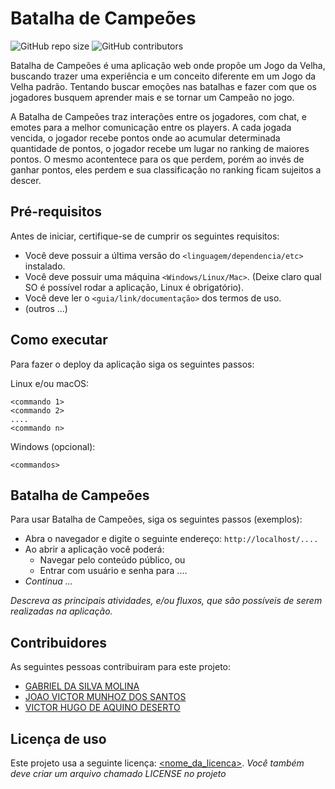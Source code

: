 # Batalha de Campeões 

<!--- Exemplos de badges. Acesse https://shields.io para outras opções. Você pode querer incluir informações de dependencias, build, testes, licença, etc. --->
![GitHub repo size](https://img.shields.io/github/repo-size/hsborges/progweb-template)
![GitHub contributors](https://img.shields.io/github/contributors/hsborges/progweb-template)

Batalha de Campeões é uma aplicação web onde propõe um Jogo da Velha, buscando trazer uma experiência e um conceito diferente em um Jogo da Velha padrão. Tentando buscar emoções nas batalhas e fazer com que os jogadores busquem aprender mais e se tornar um Campeão no jogo.

A Batalha de Campeões traz interações entre os jogadores, com chat, e emotes para a melhor comunicação entre os players. A cada jogada vencida, o jogador recebe pontos onde ao acumular determinada quantidade de pontos, o jogador recebe um lugar no ranking de maiores pontos. O mesmo acontentece para os que perdem, porém ao invés de ganhar pontos, eles perdem e sua classificação no ranking ficam sujeitos a descer. 

## Pré-requisitos

Antes de iniciar, certifique-se de cumprir os seguintes requisitos:
<!--- Estes são alguns exemplos de requisitos. Adicione, duplique e remove como necessário --->
* Você deve possuir a última versão do `<linguagem/dependencia/etc>` instalado.
* Você deve possuir uma máquina `<Windows/Linux/Mac>`. (Deixe claro qual SO é possível rodar a aplicação, Linux é obrigatório).
* Você deve ler o `<guia/link/documentação>` dos termos de uso.
* (outros ...)

## Como executar

Para fazer o deploy da aplicação siga os seguintes passos:

Linux e/ou macOS:
```
<commando 1>
<commando 2>
....
<commando n>
```

Windows (opcional):
```
<commandos>
```

## Batalha de Campeões

Para usar Batalha de Campeões, siga os seguintes passos (exemplos):

* Abra o navegador e digite o seguinte endereço: `http://localhost/....`
* Ao abrir a aplicação você poderá:
  * Navegar pelo conteúdo público, ou
  * Entrar com usuário e senha para ....
* *Continua ...*  

*Descreva as principais atividades, e/ou fluxos, que são possíveis de serem realizadas na aplicação.*

## Contribuidores

As seguintes pessoas contribuiram para este projeto:

* [GABRIEL DA SILVA MOLINA](https://github.com/gabrielmolinex)
* [JOAO VICTOR MUNHOZ DOS SANTOS](https://github.com/JoaoMunhoz01)
* [VICTOR HUGO DE AQUINO DESERTO](https://github.com/vdeserto)



## Licença de uso

<!--- Se não tiver certeza de qual, verifique este site: https://choosealicense.com/--->
Este projeto usa a seguinte licença: [<nome_da_licenca>](<link>).
*Você também deve criar um arquivo chamado LICENSE no projeto*
